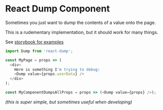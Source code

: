# React Dump Component

Sometimes you just want to dump the contents of a value onto the page.

This is a rudementary implementation, but it should work for many things.

See [storybook for examples](https://zeroasterisk.github.io/react-dump)

```js
import Dump from 'react-dump';

const MyPage = props => (
  <div>
    Here is something I'm trying to debug:
    <Dump value={props.userData} />
  </div>
);

const MyComponentDumpsAllProps = props => (<Dump value={props} />);
```

_(this is super simple, but sometimes useful when developing)_

